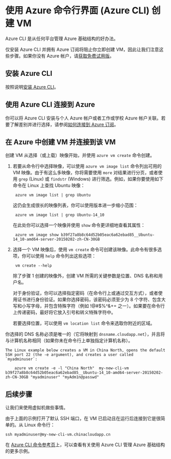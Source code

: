 <properties
   pageTitle="如何使用 Azure CLI 创建 Azure 虚拟机 | Windows Azure"
   description="本主题介绍如何在任何平台上安装 Azure CLI、如何使用它连接到你的 Azure 帐户，以及如何从 Azure CLI 创建 VM。"
   services="virtual-machines"
   documentationCenter="virtual-machines"
   authors="dlepow"
   manager="timlt"
   editor="tysonn"/>

<tags
   ms.service="virtual-machines"
   ms.date="06/09/2015"
   wacn.date="09/18/2015"/>

# 使用 Azure 命令行界面 (Azure CLI) 创建 VM
Azure CLI 是从任何平台管理 Azure 基础结构的好办法。

仅安装 Azure CLI 并拥有 Azure 订阅将阻止你立即创建 VM，因此让我们注意这些步骤。如果你没有 Azure 帐户，请[获取免费试用版](http://azure.microsoft.com/pricing/free-trial/)。

## 安装 Azure CLI

按照说明[安装 Azure CLI](/documentation/articles/xplat-cli#install)。

## 使用 Azure CLI 连接到 Azure

你可以将 Azure CLI 安装与个人 Azure 帐户或者工作或学校 Azure 帐户关联。若要了解差别并进行选择，请参阅[如何连接到 Azure 订阅](/documentation/articles/xplat-cli#configure)。

## 在 Azure 中创建 VM 并连接到该 VM

创建 VM 从选择（或上载）映像开始，并使用 `azure vm create` 命令创建。

1. 若要从命令行中选择映像，可以使用 `azure vm image list` 命令列出可用的 VM 映像。由于有这么多映像，你将需要使用 `more` 对结果进行分页，或者使用 `grep` (Linux) 或 `findstr` (Windows) 进行筛选。例如，如果你要使用如下命令在 Linux 上查找 Ubuntu 映像：

        azure vm image list | grep Ubuntu

    这仍会生成很长的映像列表，你可以使用版本进一步缩小范围：

        azure vm image list | grep Ubuntu-14_10

    在此处你可以选择一个映像并使用 `show` 命令更详细地查看其属性：

        azure vm image show b39f27a8b8c64d52b05eac6a62ebad85__Ubuntu-14_10-amd64-server-20150202-zh-CN-30GB

2. 选择一个 VM 映像后，使用 `vm create` 命令可创建该映像。此命令有很多选项，你可以使用 `help` 命令列出这些选项：

        vm create --help

    除了步骤 1 创建的映像外，创建 VM 所需的关键参数是位置、DNS 名称和用户名。

    对于身份验证，你可以选择指定密码（在命令行上或通过交互方式），或者使用证书进行身份验证。如果你选择密码，该密码必须至少为 8 个字符、包含大写和小写字母，并包含特殊字符（例如 !@#$%^&+= 之一）。如果要在命令行上传递密码，最好将它放入引号和转义特殊字符中。

    若要选择位置，可以使用 `vm location list` 命令来选取你附近的区域。

  你选择的 DNS 名称必须是唯一的（它将映射到 `dnsname.cloudapp.net`），并且将与计算机名称相同（如果你未在命令行上单独指定计算机名称）。

    The Linux example below creates a VM in China North, opens the default SSH port 22 (the -e argument), and creates a user called `myadminuser`:

        azure vm create -e -l "China North"  my-new-cli-vm b39f27a8b8c64d52b05eac6a62ebad85__Ubuntu-14_10-amd64-server-20150202-zh-CN-30GB "myadminuser" "myAdm1n@passwd"

## 后续步骤

让我们来使用虚拟机做些事情。

由于上面的示例打开了默认 SSH 端口，在 VM 已启动且在运行后连接到它是很简单的。从 Linux 命令行：

    ssh myadminuser@my-new-cli-vm.chinacloudapp.cn

在 [Azure CLI 命令参考页](/documentation/articles/virtual-machines-command-line-tools)上，可以查看有关使用 Azure CLI 管理 Azure 基础结构的更多示例。

<!--Image references-->
[5]: ./media/markdown-template-for-new-articles/octocats.png

<!---HONumber=70-->